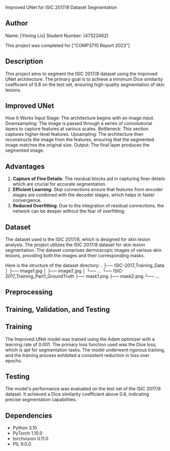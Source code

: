 Improved UNet for ISIC 2017/8 Dataset Segmentation
## Author
Name: [Yiming Liu]
Student Number: [47322462]

This project was completed for ["COMP3710 Report 2023"]

## Description
This project aims to segment the ISIC 2017/8 dataset using the Improved UNet architecture. 
The primary goal is to achieve a minimum Dice similarity coefficient of 0.8 on the test set, ensuring high-quality segmentation of skin lesions.


## Improved UNet
How It Works
Input Stage: The architecture begins with an image input.
Downsampling: The image is passed through a series of convolutional layers to capture features at various scales.
Bottleneck: This section captures higher-level features.
Upsampling: The architecture then reconstructs the image from the features, ensuring that the segmented image matches the original size.
Output: The final layer produces the segmented image.

## Advantages
1. **Capture of Fine Details**: The residual blocks aid in capturing finer details which are crucial for accurate segmentation.
2. **Efficient Learning**: Skip connections ensure that features from encoder stages are combined with the decoder stages, which helps in faster convergence.
3. **Reduced Overfitting**: Due to the integration of residual connections, the network can be deeper without the fear of overfitting.

## Dataset
The dataset used is the ISIC 2017/8, which is designed for skin lesion analysis.
The project utilizes the ISIC 2017/8 dataset for skin lesion segmentation. The dataset comprises dermoscopic images of various skin lesions, providing both the images and their corresponding masks.

Here is the structure of the dataset directory:
.
├── ISIC-2017_Training_Data
│ ├── image1.jpg
│ ├── image2.jpg
│ └── ...
└── ISIC-2017_Training_Part1_GroundTruth
├── mask1.png
├── mask2.png
└── ...


## Preprocessing

## Training, Validation, and Testing

## Training

The Improved UNet model was trained using the Adam optimizer with a learning rate of 0.001. 
The primary loss function used was the Dice loss, which is apt for segmentation tasks. 
The model underwent rigorous training, and the training process exhibited a consistent reduction in loss over epochs.

## Testing

The model's performance was evaluated on the test set of the ISIC 2017/8 dataset. 
It achieved a Dice similarity coefficient above 0.8, indicating precise segmentation capabilities.

## Dependencies

- Python 3.10
- PyTorch 1.10.0
- torchvision 0.11.0
- PIL 9.0.0

